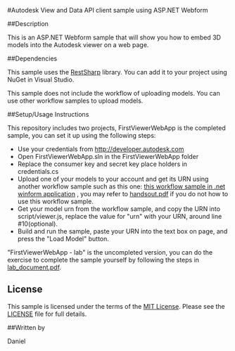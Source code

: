 #Autodesk View and Data API client sample using ASP.NET Webform 


##Description

This is an ASP.NET Webform sample that will show you how to embed 3D models into the Autodesk viewer on a web page. 

##Dependencies

This sample uses the [RestSharp](http://restsharp.org/) library. You can add it to your project using NuGet in Visual Studio.

This sample does not include the workflow of uploading models. You can use other workflow samples to upload models. 

##Setup/Usage Instructions

This repository includes two projects, FirstViewerWebApp is the completed sample, you can set it up using the following steps: 

* Use your credentials from http://developer.autodesk.com
* Open FirstViewerWebApp.sln in the FirstViewerWebApp folder
* Replace the consumer key and secret key place holders in credentials.cs
* Upload one of your models to your account and get its URN using another workflow sample such as this one: [this workflow sample in .net winform application](https://github.com/Developer-Autodesk/workflow-dotnet-winform-view.and.data.api/) , you may refer to [handsout.pdf](handsout.pdf) if you do not how to use this workflow sample. 
* Get your model urn from the workflow sample, and copy the URN into script/viewer.js, replace the value for "urn" with your URN, around line #10(optional).
* Build and run the sample, paste your URN into the text box on page, and press the "Load Model" button. 


"FirstViewerWebApp - lab" is the uncompleted version, you can do the exercise to complete the sample yourself by following the steps in [lab_document.pdf](lab_document.pdf).


## License

This sample is licensed under the terms of the [MIT License](http://opensource.org/licenses/MIT). Please see the [LICENSE](LICENSE) file for full details.

##Written by 

Daniel





    

